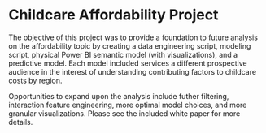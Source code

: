 # Childcare Affordability Project
The objective of this project was to provide a foundation to future analysis on the affordability topic by creating a data engineering script, modeling script, physical Power BI semantic model (with visualizations), and a predictive model.
Each model included services a different prospective audience in the interest of understanding contributing factors to childcare costs by region.

Opportunities to expand upon the analysis include futher filtering, interaction feature engineering, more optimal model choices, and more granular visualizations.
Please see the included white paper for more details.